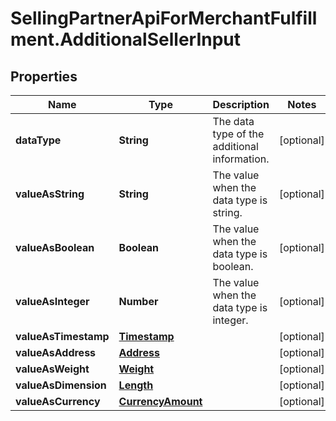 # SellingPartnerApiForMerchantFulfillment.AdditionalSellerInput

## Properties
Name | Type | Description | Notes
------------ | ------------- | ------------- | -------------
**dataType** | **String** | The data type of the additional information. | [optional] 
**valueAsString** | **String** | The value when the data type is string. | [optional] 
**valueAsBoolean** | **Boolean** | The value when the data type is boolean. | [optional] 
**valueAsInteger** | **Number** | The value when the data type is integer. | [optional] 
**valueAsTimestamp** | [**Timestamp**](Timestamp.md) |  | [optional] 
**valueAsAddress** | [**Address**](Address.md) |  | [optional] 
**valueAsWeight** | [**Weight**](Weight.md) |  | [optional] 
**valueAsDimension** | [**Length**](Length.md) |  | [optional] 
**valueAsCurrency** | [**CurrencyAmount**](CurrencyAmount.md) |  | [optional] 
